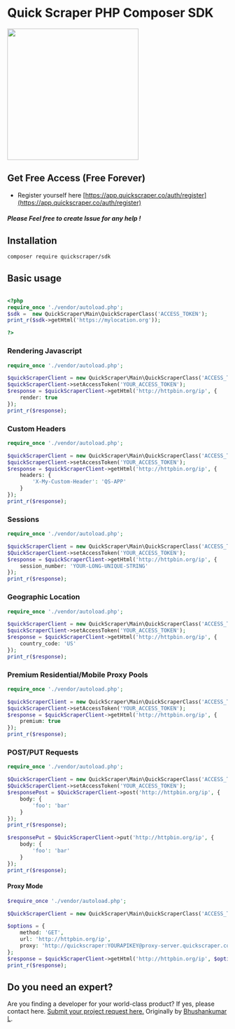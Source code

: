 # Quick Scraper PHP Composer SDK

<img src='https://app.quickscraper.co/assets/images/quick_scraper_logo_3.png' width='300' />


## Get Free Access (Free Forever)

* Register yourself here [https://app.quickscraper.co/auth/register](https://app.quickscraper.co/auth/register)

##### Please Feel free to create Issue for any help !


## Installation

``` bash
composer require quickscraper/sdk
```

## Basic usage


```php

<?php
require_once './vendor/autoload.php';
$sdk =  new QuickScraper\Main\QuickScraperClass('ACCESS_TOKEN');
print_r($sdk->getHtml('https://mylocation.org'));

?>
```
### Rendering Javascript

``` php
require_once './vendor/autoload.php';

$quickScraperClient = new QuickScraper\Main\QuickScraperClass('ACCESS_TOKEN');
$quickScraperClient->setAccessToken('YOUR_ACCESS_TOKEN');
$response = $quickScraperClient->getHtml('http://httpbin.org/ip', {
    render: true
});
print_r($response);

```

### Custom Headers

``` php
require_once './vendor/autoload.php';

$quickScraperClient = new QuickScraper\Main\QuickScraperClass('ACCESS_TOKEN');
$quickScraperClient->setAccessToken('YOUR_ACCESS_TOKEN');
$response = $quickScraperClient->getHtml('http://httpbin.org/ip', {
    headers: {
        'X-My-Custom-Header': 'QS-APP'
    }
});
print_r($response);

```
### Sessions

``` php
require_once './vendor/autoload.php';

$quickScraperClient = new QuickScraper\Main\QuickScraperClass('ACCESS_TOKEN');
$QuickScraperClient->setAccessToken('YOUR_ACCESS_TOKEN');
$response = $quickScraperClient->getHtml('http://httpbin.org/ip', {
    session_number: 'YOUR-LONG-UNIQUE-STRING'
});
print_r($response);

```

### Geographic Location

``` php
require_once './vendor/autoload.php';

$quickScraperClient = new QuickScraper\Main\QuickScraperClass('ACCESS_TOKEN');
$quickScraperClient->setAccessToken('YOUR_ACCESS_TOKEN');
$response = $quickScraperClient->getHtml('http://httpbin.org/ip', {
    country_code: 'US'
});
print_r($response);
```

### Premium Residential/Mobile Proxy Pools

``` php
require_once './vendor/autoload.php';

$quickScraperClient = new QuickScraper\Main\QuickScraperClass('ACCESS_TOKEN');
$quickScraperClient->setAccessToken('YOUR_ACCESS_TOKEN');
$response = $quickScraperClient->getHtml('http://httpbin.org/ip', {
    premium: true
});
print_r($response);
```

### POST/PUT Requests

``` php
require_once './vendor/autoload.php';

$QuickScraperClient = new QuickScraper\Main\QuickScraperClass('ACCESS_TOKEN');
$QuickScraperClient->setAccessToken('YOUR_ACCESS_TOKEN');
$responsePost = $QuickScraperClient->post('http://httpbin.org/ip', {
    body: {
        'foo': 'bar'
    }
});
print_r($response);

$responsePut = $QuickScraperClient->put('http://httpbin.org/ip', {
    body: {
        'foo': 'bar'
    }
});
print_r($response);
```


#### Proxy Mode

``` php
$require_once './vendor/autoload.php';

$QuickScraperClient = new QuickScraper\Main\QuickScraperClass('ACCESS_TOKEN');

$options = {
    method: 'GET',
    url: 'http://httpbin.org/ip',
    proxy: 'http://quickscraper:YOURAPIKEY@proxy-server.quickscraper.co:1008',
};
$response = $quickScraperClient->getHtml('http://httpbin.org/ip', $options);
print_r($response);

```

## Do you need an expert?

Are you finding a developer for your world-class product? If yes, please contact here. [Submit your project request here.](https://goo.gl/forms/UofdG5GY5iHMoUWg2)
Originally by [Bhushankumar L](mailto:bhushankumar.lilapara@gmail.com).

